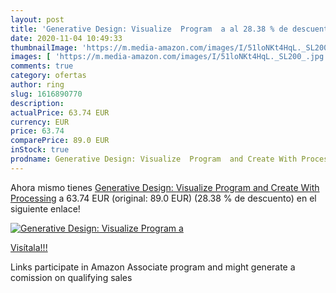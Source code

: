 ```yaml
---
layout: post
title: 'Generative Design: Visualize  Program  a al 28.38 % de descuento'
date: 2020-11-04 10:49:33
thumbnailImage: 'https://m.media-amazon.com/images/I/51loNKt4HqL._SL200_.jpg'
images: [ 'https://m.media-amazon.com/images/I/51loNKt4HqL._SL200_.jpg' ]
comments: true
category: ofertas
author: ring
slug: 1616890770
description:
actualPrice: 63.74 EUR
currency: EUR
price: 63.74
comparePrice: 89.0 EUR
inStock: true
prodname: Generative Design: Visualize  Program  and Create With Processing
---
```


Ahora mismo tienes [Generative Design: Visualize  Program  and Create With Processing](https://www.amazon.it/dp/1616890770/?tag=tolees00-21) a 63.74 EUR (original: 89.0 EUR) (28.38 %  de descuento) en el siguiente enlace!

[![Generative Design: Visualize  Program  a](https://m.media-amazon.com/images/I/51loNKt4HqL._SL200_.jpg)](https://www.amazon.it/dp/1616890770/?tag=tolees00-21)

[Visítala!!!](https://www.amazon.it/dp/1616890770/?tag=tolees00-21)

Links participate in Amazon Associate program and might generate a comission on qualifying sales
